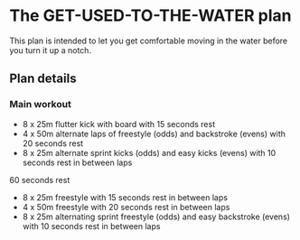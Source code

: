 # The GET-USED-TO-THE-WATER plan
This plan is intended to let you get comfortable moving in the water before you turn it up a notch.

## Plan details

### Main workout

- 8 x 25m flutter kick with board with 15 seconds rest
- 4 x 50m alternate laps of freestyle (odds) and backstroke (evens) with 20 seconds rest
- 8 x 25m alternate sprint kicks (odds) and easy kicks (evens) with 10 seconds rest in between laps

60 seconds rest

- 8 x 25m freestyle with 15 seconds rest in between laps
- 4 x 50m freestyle with 20 seconds rest in between laps
- 8 x 25m alternating sprint freestyle (odds) and easy backstroke (evens) with 10 seconds rest in between laps
